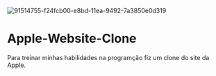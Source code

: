 ![91514755-f24fcb00-e8bd-11ea-9492-7a3850e0d319](https://user-images.githubusercontent.com/79206432/128909701-eab25a34-e520-4065-a90a-2bbf05e9b453.gif)
# Apple-Website-Clone
Para treinar minhas habilidades na programção fiz um clone do site da Apple.
